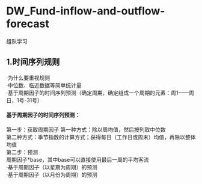 # DW_Fund-inflow-and-outflow-forecast
组队学习
## 1.时间序列规则  
·为什么要重视规则  
·中位数、临近数据等简单统计量  
·基于周期因子的时间序列预测（确定周期，确定组成一个周期的元素：周1——周日，1号-31号）  

#### 基于周期因子的时间序列预测：  
第一步：获取周期因子
第一种方式：除以周均值，然后按列取中位数  
第二种方式：季节指数的计算方式；获得每日（工作日或周末）均值，再除以整体均值  
第二步：预测  
周期因子*base，其中base可以直接使用最后一周的平均客流  
·基于周期因子（以星期为周期）的预测  
·基于周期因子（以月份为周期）的预测  



